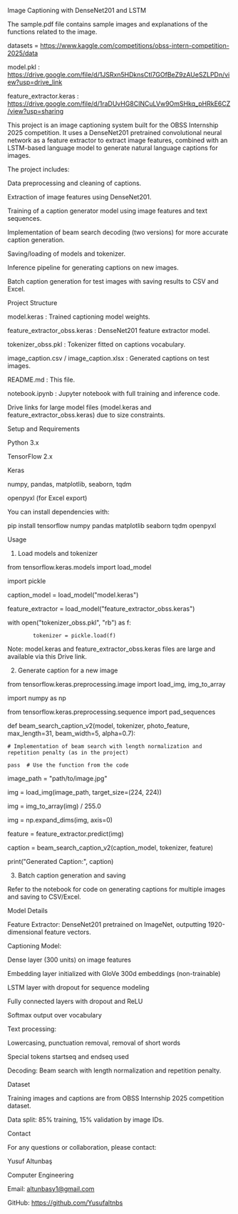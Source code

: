 Image Captioning with DenseNet201 and LSTM


 The sample.pdf file contains sample images and explanations of the functions related to the image.

datasets = https://www.kaggle.com/competitions/obss-intern-competition-2025/data

model.pkl : https://drive.google.com/file/d/1JSRxn5HDknsCtl7GOfBeZ9zAUeSZLPDn/view?usp=drive_link



feature_extractor.keras : https://drive.google.com/file/d/1raDUvHG8CINCuLVw9OmSHkq_pHRkE6CZ/view?usp=sharing



This project is an image captioning system built for the OBSS Internship 2025 competition. It uses a DenseNet201 pretrained convolutional neural network as a feature extractor to extract image features, combined with an LSTM-based language model to generate natural language captions for images.

The project includes:

Data preprocessing and cleaning of captions.

Extraction of image features using DenseNet201.

Training of a caption generator model using image features and text sequences.

Implementation of beam search decoding (two versions) for more accurate caption generation.

Saving/loading of models and tokenizer.

Inference pipeline for generating captions on new images.

Batch caption generation for test images with saving results to CSV and Excel.

Project Structure



model.keras : Trained captioning model weights.

feature_extractor_obss.keras : DenseNet201 feature extractor model.

tokenizer_obss.pkl : Tokenizer fitted on captions vocabulary.

image_caption.csv / image_caption.xlsx : Generated captions on test images.

README.md : This file.

notebook.ipynb : Jupyter notebook with full training and inference code.

Drive links for large model files (model.keras and feature_extractor_obss.keras) due to size constraints.

Setup and Requirements

Python 3.x

TensorFlow 2.x

Keras

numpy, pandas, matplotlib, seaborn, tqdm

openpyxl (for Excel export)

You can install dependencies with:


pip install tensorflow numpy pandas matplotlib seaborn tqdm openpyxl

Usage
1. Load models and tokenizer

from tensorflow.keras.models import load_model

import pickle

caption_model = load_model("model.keras")

feature_extractor = load_model("feature_extractor_obss.keras")

with open("tokenizer_obss.pkl", "rb") as f:

            tokenizer = pickle.load(f)
    
Note: model.keras and feature_extractor_obss.keras files are large and available via this Drive link.

2. Generate caption for a new image

from tensorflow.keras.preprocessing.image import load_img, img_to_array

import numpy as np

from tensorflow.keras.preprocessing.sequence import pad_sequences

def beam_search_caption_v2(model, tokenizer, photo_feature, max_length=31, beam_width=5, alpha=0.7):

    # Implementation of beam search with length normalization and repetition penalty (as in the project)

    pass  # Use the function from the code

image_path = "path/to/image.jpg"

img = load_img(image_path, target_size=(224, 224))

img = img_to_array(img) / 255.0

img = np.expand_dims(img, axis=0)

feature = feature_extractor.predict(img)

caption = beam_search_caption_v2(caption_model, tokenizer, feature)

print("Generated Caption:", caption)

3. Batch caption generation and saving

Refer to the notebook for code on generating captions for multiple images and saving to CSV/Excel.

Model Details

Feature Extractor: DenseNet201 pretrained on ImageNet, outputting 1920-dimensional feature vectors.

Captioning Model:

Dense layer (300 units) on image features

Embedding layer initialized with GloVe 300d embeddings (non-trainable)

LSTM layer with dropout for sequence modeling

Fully connected layers with dropout and ReLU

Softmax output over vocabulary

Text processing:

Lowercasing, punctuation removal, removal of short words

Special tokens startseq and endseq used

Decoding: Beam search with length normalization and repetition penalty.

Dataset

Training images and captions are from OBSS Internship 2025 competition dataset.

Data split: 85% training, 15% validation by image IDs.


Contact

For any questions or collaboration, please contact:

Yusuf Altunbaş

 Computer Engineering 


Email: altunbasy1@gmail.com

GitHub: https://github.com/Yusufaltnbs
